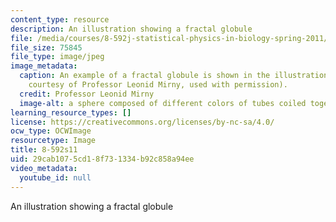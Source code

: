 ```yaml
---
content_type: resource
description: An illustration showing a fractal globule
file: /media/courses/8-592j-statistical-physics-in-biology-spring-2011/29cab1075cd18f731334b92c858a94ee_8-592s11.jpg
file_size: 75845
file_type: image/jpeg
image_metadata:
  caption: An example of a fractal globule is shown in the illustration above (Image
    courtesy of Professor Leonid Mirny, used with permission).
  credit: Professor Leonid Mirny
  image-alt: a sphere composed of different colors of tubes coiled together.
learning_resource_types: []
license: https://creativecommons.org/licenses/by-nc-sa/4.0/
ocw_type: OCWImage
resourcetype: Image
title: 8-592s11
uid: 29cab107-5cd1-8f73-1334-b92c858a94ee
video_metadata:
  youtube_id: null
---
```

An illustration showing a fractal globule